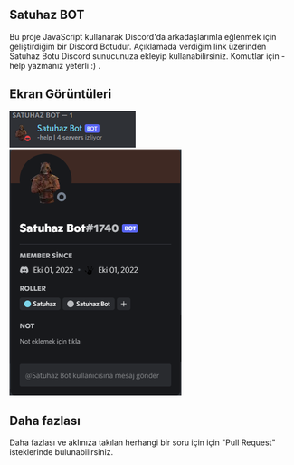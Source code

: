 ## Satuhaz BOT

Bu proje JavaScript kullanarak Discord'da arkadaşlarımla eğlenmek için geliştirdiğim bir Discord Botudur. Açıklamada verdiğim link üzerinden Satuhaz Botu Discord sunucunuza ekleyip kullanabilirsiniz. Komutlar için -help yazmanız yeterli :) .

## Ekran Görüntüleri

<div>
  <img src="https://github.com/ahmetenesbahar/discord-bot-satuhaz/blob/main/screenshots/Satuhaz%20Bot(1).png">
<br>
  <img src="https://github.com/ahmetenesbahar/discord-bot-satuhaz/blob/main/screenshots/Satuhaz%20Bot.png">

</div>

## Daha fazlası

Daha fazlası ve aklınıza takılan herhangi bir soru için için "Pull Request" isteklerinde bulunabilirsiniz.
